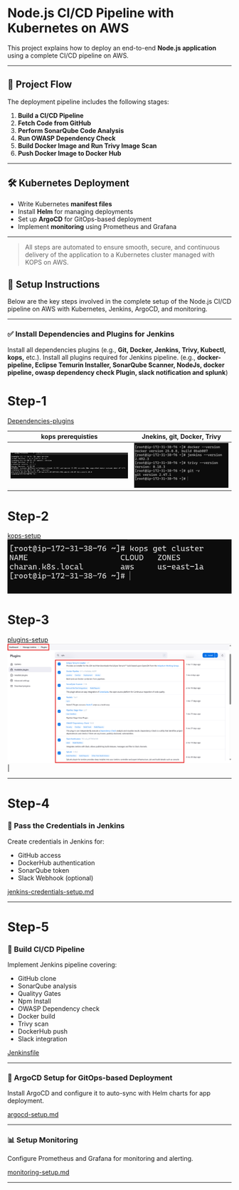# Node.js CI/CD Pipeline with Kubernetes on AWS

This project explains how to deploy an end-to-end **Node.js application** using a complete CI/CD pipeline on AWS.

---

## 🚀 Project Flow

The deployment pipeline includes the following stages:

1. **Build a CI/CD Pipeline**  
2. **Fetch Code from GitHub**
3. **Perform SonarQube Code Analysis**
4. **Run OWASP Dependency Check**
5. **Build Docker Image and Run Trivy Image Scan**
6. **Push Docker Image to Docker Hub**

---

## 🛠️ Kubernetes Deployment

- Write Kubernetes **manifest files**
- Install **Helm** for managing deployments
- Set up **ArgoCD** for GitOps-based deployment
- Implement **monitoring** using Prometheus and Grafana

---

> All steps are automated to ensure smooth, secure, and continuous delivery of the application to a Kubernetes cluster managed with KOPS on AWS.

## 🔧 Setup Instructions

Below are the key steps involved in the complete setup of the Node.js CI/CD pipeline on AWS with Kubernetes, Jenkins, ArgoCD, and monitoring.

---

### ✅ Install Dependencies and Plugins for Jenkins
Install all dependencies plugins (e.g., **Git, Docker, Jenkins, Trivy, Kubectl, kops,** etc.).
Install all plugins required for Jenkins pipeline. (e.g., **docker-pipeline, Eclipse Temurin Installer, SonarQube Scanner, NodeJs, docker pipeline, owasp dependency check Plugin, slack notification and splunk**) 

# Step-1
[Dependencies-plugins](docs/dependencies.md)  

| kops prerequisties |  Jnekins, git, Docker, Trivy | 
|--------------------|-------------------|
| ![Kops](docs/assets/kops_pre.png) | ![versions](docs/assets/versions.png) |


# Step-2
[kops-setup](docs/kops-setup.md)  
![kops_Cluster](docs/assets/kops.png)

# Step-3
[plugins-setup](docs/jenkins-plugins.md)  
![plugins](docs/assets/plugins.png) |

---
# Step-4
### 🔐 Pass the Credentials in Jenkins
Create credentials in Jenkins for:
- GitHub access
- DockerHub authentication
- SonarQube token
- Slack Webhook (optional)

[jenkins-credentials-setup.md](docs/jenkins-credentials-setup.md)

---
# Step-5
### 🔁 Build CI/CD Pipeline
Implement Jenkins pipeline covering:
- GitHub clone
- SonarQube analysis
- Qualityy Gates
- Npm Install
- OWASP Dependency check
- Docker build
- Trivy scan
- DockerHub push
- Slack integration

[Jenkinsfile](docs/Jenkinsfile.md)

---

### 🚀 ArgoCD Setup for GitOps-based Deployment
Install ArgoCD and configure it to auto-sync with Helm charts for app deployment.

[argocd-setup.md](docs/argocd-setup.md)

---

### 📊 Setup Monitoring
Configure Prometheus and Grafana for monitoring and alerting.

[monitoring-setup.md](docs/monitoring-setup.md)

---

